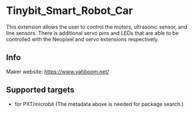 # Tinybit_Smart_Robot_Car

This extension allows the user to control the motors, ultrasonic sensor, and line sensors. There is additional servo pins and LEDs that are able to be controlled with the Neopixel and servo extensions respectively. 

## Info
Maker website: https://www.yahboom.net/

## Supported targets

* for PXT/microbit
(The metadata above is needed for package search.)


